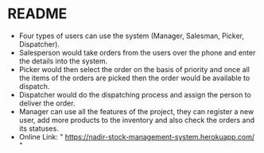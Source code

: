 # README

- Four types of users can use the system (Manager, Salesman, Picker, Dispatcher). 
- Salesperson would take orders from the users over the phone and enter the details into the system.
- Picker would then select the order on the basis of priority and once all the items of the orders are picked then the order would be available to dispatch.
- Dispatcher would do the dispatching process and assign the person to deliver the order.
- Manager can use all the features of the project, they can register a new user, add more products to the inventory and also check the orders and its statuses.
- Online Link: " https://nadir-stock-management-system.herokuapp.com/ "
